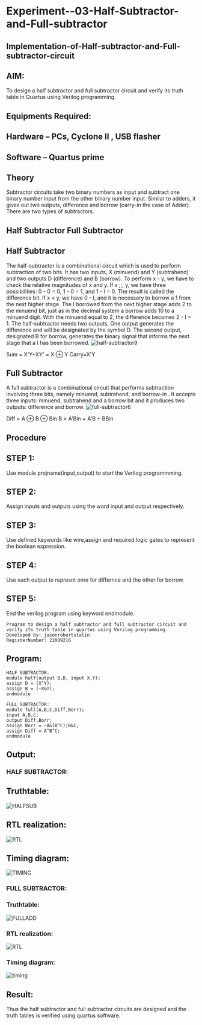 # Experiment--03-Half-Subtractor-and-Full-subtractor
## Implementation-of-Half-subtractor-and-Full-subtractor-circuit
## AIM:
To design a half subtractor and full subtractor circuit and verify its truth table in Quartus using Verilog programming.

## Equipments Required:
## Hardware – PCs, Cyclone II , USB flasher
## Software – Quartus prime
## Theory
Subtractor circuits take two binary numbers as input and subtract one binary number input from the other binary number input. Similar to adders, it gives out two outputs, difference and borrow (carry-in the case of Adder). There are two types of subtractors.

## Half Subtractor Full Subtractor
## Half Subtractor
The half-subtractor is a combinational circuit which is used to perform subtraction of two bits. It has two inputs, X (minuend) and Y (subtrahend) and two outputs D (difference) and B (borrow). To perform x - y, we have to check the relative magnitudes of x and y. If x ;;, y, we have three possibilities: 0 - 0 = 0, 1 - 0 = 1, and 1 - I = 0. The result is called the difference bit. If x < y, we have 0 - I, and it is necessary to borrow a 1 from the next higher stage. The I borrowed from the next higher stage adds 2 to the minuend bit, just as in the decimal system a borrow adds 10 to a minuend digit. With the minuend equal to 2, the difference becomes 2 - I = 1. The half-subtractor needs two outputs. One output generates the difference and will be designated by the symbol D. The second output, designated B for borrow, generates the binary signal that informs the next stage that a I has been borrowed.
![half-subtractor9](https://user-images.githubusercontent.com/36288975/166112538-58c3bc7c-ee5d-4e6a-ac8d-8e8328efe27a.png)


Sum = X'Y+XY' = X ⊕ Y
Carry=X'Y

## Full Subtractor
A full subtractor is a combinational circuit that performs subtraction involving three bits, namely minuend, subtrahend, and borrow-in . It accepts three inputs: minuend, subtrahend and a borrow bit and it produces two outputs: difference and borrow. 
![full-subtractor6](https://user-images.githubusercontent.com/36288975/166112541-24c68359-3de8-4674-ae22-8272ffc385ed.png)


Diff = A ⊕ B ⊕ Bin B = A'Bin + A'B + BBin

## Procedure
## STEP 1:
Use module projname(input,output) to start the Verilog programmming.

## STEP 2:
Assign inputs and outputs using the word input and output respectively.

## STEP 3:
Use defined keywords like wire,assign and required logic gates to represent the boolean expression.

## STEP 4:
Use each output to represnt onre for differnce and the other for borrow.

## STEP 5:
End the verilog program using keyword endmodule.

~~~
Program to design a half subtractor and full subtractor circuit and verify its truth table in quartus using Verilog programming.
Developed by: jasonrobertstalin
RegisterNumber: 22009216
~~~
 
## Program:
~~~
HALF SUBTRACTOR:
module half(output B,D, input X,Y);
assign D = (X^Y);
assign B = (~X&Y);
endmodule

FULL SUBTRACTOR:
module full(A,B,C,Diff,Borr);
input A,B,C;
output Diff,Borr;
assign Borr = ~A&(B^C)|B&C;
assign Diff = A^B^C;
endmodule
~~~

## Output:
### HALF SUBTRACTOR:
## Truthtable:
![HALFSUB](https://user-images.githubusercontent.com/93427224/192109064-b9086628-86d9-4633-89ac-59e77a306afd.png)

##  RTL realization:
![RTL](https://user-images.githubusercontent.com/93427224/192097197-06f53fce-6c18-4e33-94aa-18f105c7ab40.png)

## Timing diagram:
![TIMING](https://user-images.githubusercontent.com/93427224/192097206-61ed6139-74c1-476d-8572-48e30a38df34.png)

### FULL SUBTRACTOR:
### Truthtable:
![FULLADD](https://user-images.githubusercontent.com/93427224/192108990-025b9d15-1cb8-41c5-bb2b-1863f3f69e20.png)

### RTL realization:
![RTL](https://user-images.githubusercontent.com/93427224/192098276-9a6f4afb-5681-4247-a39b-144a9adb2545.png)

### Timing diagram:
![timing](https://user-images.githubusercontent.com/93427224/192098314-1ac8da55-b444-4a19-b434-174c9ae1998f.png)


 

## Result:
Thus the half subtractor and full subtractor circuits are designed and the truth tables is verified using quartus software.
